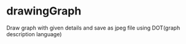 # drawingGraph
Draw graph with given details and save as jpeg file using DOT(graph description language)
